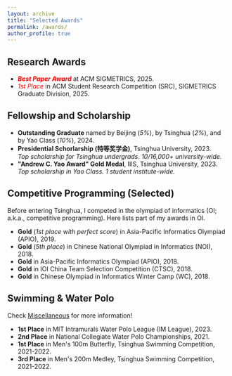 ```yaml
---
layout: archive
title: "Selected Awards"
permalink: /awards/
author_profile: true
---
```


## Research Awards
* ***<font color="red">Best Paper Award</font>*** at ACM SIGMETRICS, 2025.
* *<font color="red">1st Place</font>* in ACM Student Research Competition (SRC), SIGMETRICS Graduate Division, 2025.

## Fellowship and Scholarship
* **Outstanding Graduate** named by Beijing (*5%*), by Tsinghua (*2%*), and by Yao Class (*10%*), 2024.
* **Presidential Schorlarship (特等奖学金)**, Tsinghua University, 2023.  
  *Top scholarship for Tsinghua undergrads. 10/16,000+ university-wide.*
* **"Andrew C. Yao Award" Gold Medal**, IIIS, Tsinghua University, 2023.  
  *Top scholarship in Yao Class. 1 student institute-wide.*

## Competitive Programming (Selected)
Before entering Tsinghua, I competed in the olympiad of informatics (OI; a.k.a., competitive programming). Here lists part of my awards in OI.
* **Gold** (*1st place with perfect score*) in Asia-Pacific Informatics Olympiad (APIO), 2019.
* **Gold** (*5th place*) in Chinese National Olympiad in Informatics (NOI), 2018.
* **Gold** in Asia-Pacific Informatics Olympiad (APIO), 2018.
* **Gold** in IOI China Team Selection Competition (CTSC), 2018.
* **Gold** in Chinese Olympiad in Informatics Winter Camp (WC), 2018.

## Swimming & Water Polo
Check [Miscellaneous](../misc/) for more information!
* **1st Place** in MIT Intramurals Water Polo League (IM League), 2023.
* **2nd Place** in National Collegiate Water Polo Championships, 2021.
* **1st Place** in Men's 100m Butterfly, Tsinghua Swimming Competition, 2021-2022.
* **3rd Place** in Men's 200m Medley, Tsinghua Swimming Competition, 2021-2022.

